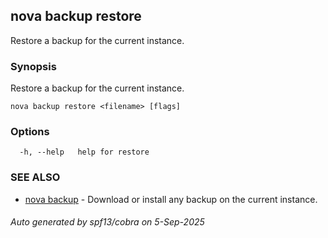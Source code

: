 ## nova backup restore

Restore a backup for the current instance.

### Synopsis

Restore a backup for the current instance.

```
nova backup restore <filename> [flags]
```

### Options

```
  -h, --help   help for restore
```

### SEE ALSO

* [nova backup](nova_backup.md)	 - Download or install any backup on the current instance.

###### Auto generated by spf13/cobra on 5-Sep-2025
